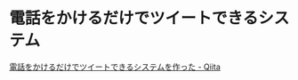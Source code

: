 # 電話をかけるだけでツイートできるシステム
[電話をかけるだけでツイートできるシステムを作った - Qiita](https://qiita.com/ponkio-o/items/9825cc033359b7202def)
